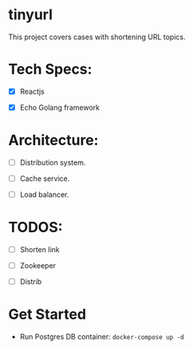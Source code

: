 # tinyurl

This project covers cases with shortening URL topics.

# Tech Specs:

- [x] Reactjs

- [x] Echo Golang framework

# Architecture:

- [ ] Distribution system.

- [ ] Cache service.

- [ ] Load balancer.

# TODOS:

- [ ] Shorten link

- [ ] Zookeeper

- [ ] Distrib

# Get Started

- Run Postgres DB container: `docker-compose up -d`

